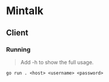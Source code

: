 # Mintalk

## Client

### Running

> Add -h to show the full usage.

~~~
go run . <host> <username> <password>
~~~

